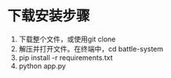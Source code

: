 # 下载安装步骤
1. 下载整个文件，或使用git clone <repo>
2. 解压并打开文件。在终端中，cd battle-system
3. pip install -r requirements.txt
4. python app.py
